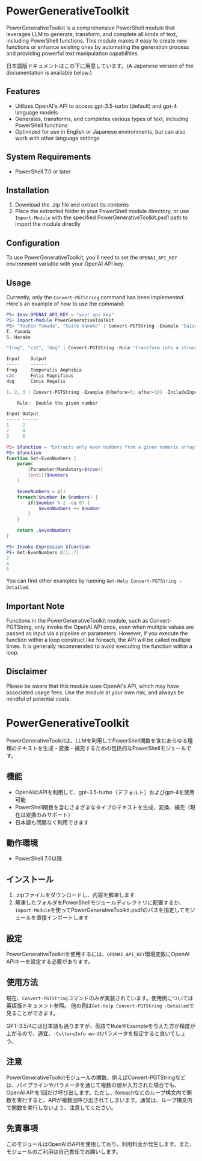 # PowerGenerativeToolkit

PowerGenerativeToolkit is a comprehensive PowerShell module that leverages LLM to generate, transform, and complete all kinds of text, including PowerShell functions. This module makes it easy to create new functions or enhance existing ones by automating the generation process and providing powerful text manipulation capabilities.

日本語版ドキュメントはこの下に用意しています。(A Japanese version of the documentation is available below.)

## Features

- Utilizes OpenAI's API to access gpt-3.5-turbo (default) and gpt-4 language models
- Generates, transforms, and completes various types of text, including PowerShell functions
- Optimized for use in English or Japanese environments, but can also work with other language settings

## System Requirements
- PowerShell 7.0 or later

## Installation

1. Download the .zip file and extract its contents
2. Place the extracted folder in your PowerShell module directory, or use `Import-Module` with the specified PowerGenerativeToolkit.psd1 path to import the module directly

## Configuration

To use PowerGenerativeToolkit, you'll need to set the `OPENAI_API_KEY` environment variable with your OpenAI API key.

## Usage

Currently, only the `Convert-PGTString` command has been implemented. Here's an example of how to use the command:

```powershell
PS> $env:OPENAI_API_KEY = "your api key"
PS> Import-Module PowerGenerativeToolkit
PS> "Toshio Yamada", "Saito Hanako" | Convert-PGTString -Example "Daisuke Mutaguchi=D. Mutaguchi"
T. Yamada
S. Hanako

"frog", "cat", "dog" | Convert-PGTString -Rule "transform into a stronger name" -IncludeInput

Input    Output
-----    ------
frog     Temporalis Amphibia
cat      Felis Magnificus
dog      Canis Regalis

1, 2, 3 | Convert-PGTString -Example @{before=5; after=10} -IncludeInput

    Rule:  Double the given number

Input Output
----- ------
1     2
2     4
3     6

PS> $function = "Extracts only even numbers from a given numeric array" | Convert-PGTString -Rule "Generate powershell functions"
PS> $function
function Get-EvenNumbers {
    param(
        [Parameter(Mandatory=$true)]
        [int[]]$numbers
    )

    $evenNumbers = @()
    foreach($number in $numbers) {
        if($number % 2 -eq 0) {
            $evenNumbers += $number
        }
    }

    return ,$evenNumbers
}

PS> Invoke-Expression $function
PS> Get-EvenNumbers @(1..7)
2
4
6
```

You can find other examples by running `Get-Help Convert-PGTString -Detailed`.

## Important Note

Functions in the PowerGenerativeToolkit module, such as Convert-PGTString, only invoke the OpenAI API once, even when multiple values are passed as input via a pipeline or parameters. However, if you execute the function within a loop construct like foreach, the API will be called multiple times. It is generally recommended to avoid executing the function within a loop.

## Disclaimer

Please be aware that this module uses OpenAI's API, which may have associated usage fees. Use the module at your own risk, and always be mindful of potential costs.


# PowerGenerativeToolkit

PowerGenerativeToolkitは、LLMを利用してPowerShell関数を含むあらゆる種類のテキストを生成・変換・補完するための包括的なPowerShellモジュールです。

## 機能

- OpenAIのAPIを利用して、gpt-3.5-turbo（デフォルト）およびgpt-4を使用可能
- PowerShell関数を含むさまざまなタイプのテキストを生成、変換、補完（現在は変換のみサポート）
- 日本語も問題なく利用できます

## 動作環境
- PowerShell 7.0以降

## インストール

1. .zipファイルをダウンロードし、内容を解凍します
2. 解凍したフォルダをPowerShellモジュールディレクトリに配置するか、`Import-Module`を使ってPowerGenerativeToolkit.psd1のパスを指定してモジュールを直接インポートします

## 設定

PowerGenerativeToolkitを使用するには、`OPENAI_API_KEY`環境変数にOpenAI APIキーを設定する必要があります。

## 使用方法

現在、`Convert-PGTString`コマンドのみが実装されています。使用例については英語版ドキュメント参照。
他の例は`Get-Help Convert-PGTString -Detailed`で見ることができます。

GPT-3.5/4には日本語も通りますが、英語でRuleやExampleを与えた方が精度が上がるので、適宜、`-CultureInfo en-US`パラメータを指定すると良いでしょう。

## 注意
PowerGenerativeToolkitモジュールの関数、例えばConvert-PGTStringなどは、パイプラインやパラメータを通じて複数の値が入力された場合でも、OpenAI APIを1回だけ呼び出します。ただし、foreachなどのループ構文内で関数を実行すると、APIが複数回呼び出されてしまいます。通常は、ループ構文内で関数を実行しないよう、注意してください。

## 免責事項

このモジュールはOpenAIのAPIを使用しており、利用料金が発生します。また、モジュールのご利用は自己責任でお願いします。
